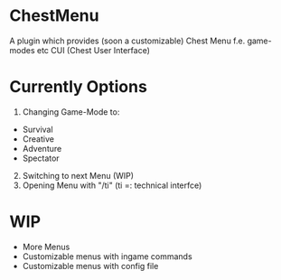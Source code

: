# ChestMenu
A plugin which provides (soon a customizable) Chest Menu f.e. game-modes etc
CUI (Chest User Interface)

# Currently Options
1. Changing Game-Mode to:
- Survival
- Creative
- Adventure
- Spectator
2. Switching to next Menu (WIP)
3. Opening Menu with "/ti" (ti =: technical interfce)

# WIP

- More Menus
- Customizable menus with ingame commands
- Customizable menus with config file
